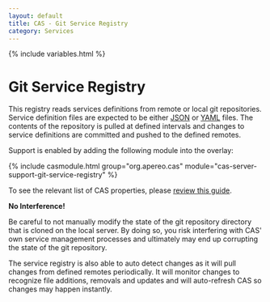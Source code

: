 ```yaml
---
layout: default
title: CAS - Git Service Registry
category: Services
---
```


{% include variables.html %}

# Git Service Registry

This registry reads services definitions from remote or local git repositories. Service definition files are expected to be
either [JSON](JSON-Service-Management.html) or [YAML](YAML-Service-Management.html) files. The contents of the repository is pulled at defined intervals and changes to service definitions are committed and 
pushed to the defined remotes.

Support is enabled by adding the following module into the overlay:

{% include casmodule.html group="org.apereo.cas" module="cas-server-support-git-service-registry" %}

To see the relevant list of CAS properties, please [review this guide](../configuration/Configuration-Properties.html#git-service-registry).

<div class="alert alert-warning"><strong>No Interference!</strong><p>
Be careful to not manually modify the state of the git repository directory that is cloned on the local server. By doing so, you risk 
interfering with CAS' own service management processes and ultimately may end up corrupting the state of the git repository.
</p></div>

The service registry is also able to auto detect changes as it will pull changes from defined remotes periodically. It will monitor changes to recognize
file additions, removals and updates and will auto-refresh CAS so changes may happen instantly.
